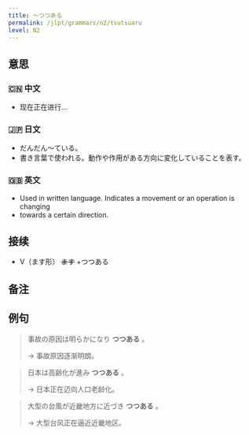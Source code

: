 ```yaml
---
title: 〜つつある
permalink: /jlpt/grammars/n2/tsutsuaru
level: N2
---
```


## 意思

### 🇨🇳 中文

- 现在正在进行...

### 🇯🇵 日文

- だんだん〜ている。
- 書き言葉で使われる。動作や作用がある方向に変化していることを表す。

### 🇬🇧 英文

- Used in written language. Indicates a movement or an operation is changing
- towards a certain direction.

## 接续

- V（ます形） ~~ます~~ +つつある

## 备注


## 例句

> 事故の原因は明らかになり **つつある** 。
>
> → 事故原因逐渐明朗。

> 日本は高齢化が進み **つつある** 。
>
> → 日本正在迈向人口老龄化。

> 大型の台風が近畿地方に近づき **つつある** 。
>
> → 大型台风正在逼近近畿地区。

